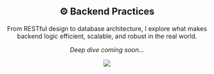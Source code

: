 <h2 align="center">⚙️ Backend Practices</h2>

<p align="center">
From RESTful design to database architecture, I explore what makes backend logic efficient, scalable, and robust in the real world.
</p>

<p align="center"><i>Deep dive coming soon...</i></p>

<p align="center">
  <a href="https://github.com/Krishna-Vineet"><img src="https://img.shields.io/badge/Back_to_Profile-000000?style=for-the-badge&logo=github&logoColor=white"/></a>
</p>
